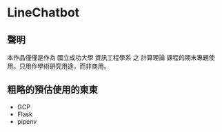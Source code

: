 # LineChatbot

## 聲明

本作品僅僅是作為 國立成功大學 資訊工程學系 之 計算理論 課程的期末專題使用。只用作學術研究用途，而非商用。

## 粗略的預估使用的東東

- GCP
- Flask
- pipenv